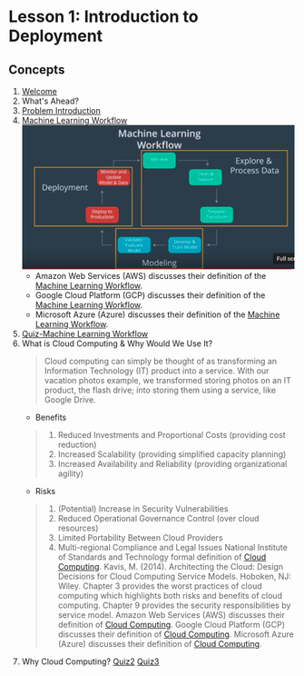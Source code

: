 # Lesson 1: Introduction to Deployment

## Concepts

1. [Welcome](https://www.youtube.com/watch?v=jQ2IZzga8Nw)
1. What's Ahead?
1. [Problem Introduction](https://www.youtube.com/watch?time_continue=19&v=-ZtVV7RvGYY)
1. [Machine Learning Workflow](https://www.youtube.com/watch?time_continue=2&v=ku_96X6TZas)
![workflow](images/workflow.png)	
	* Amazon Web Services (AWS) discusses their definition of the [Machine Learning Workflow](https://docs.aws.amazon.com/sagemaker/latest/dg/how-it-works-mlconcepts.html).
	* Google Cloud Platform (GCP) discusses their definition of the [Machine Learning Workflow](https://cloud.google.com/ml-engine/docs/tensorflow/ml-solutions-overview).
	* Microsoft Azure (Azure) discusses their definition of the [Machine Learning Workflow](https://docs.microsoft.com/en-us/azure/machine-learning/service/overview-what-is-azure-ml).
1. [Quiz-Machine Learning Workflow](images/quiz1.png)
1. What is Cloud Computing & Why Would We Use It?
	> Cloud computing can simply be thought of as transforming an Information Technology (IT) product into a service. With our vacation photos example, we transformed storing photos on an IT product, the flash drive; into storing them using a service, like Google Drive.
	* Benefits
	> 1. Reduced Investments and Proportional Costs (providing cost reduction)
	> 1. Increased Scalability (providing simplified capacity planning)
	> 1. Increased Availability and Reliability (providing organizational agility)
	* Risks
	> 1. (Potential) Increase in Security Vulnerabilities 
	> 1. Reduced Operational Governance Control (over cloud resources)
	> 1. Limited Portability Between Cloud Providers
	> 1. Multi-regional Compliance and Legal Issues
	> National Institute of Standards and Technology formal definition of [Cloud Computing](https://csrc.nist.gov/publications/detail/sp/800-145/final).
	> Kavis, M. (2014). Architecting the Cloud: Design Decisions for Cloud Computing Service Models. Hoboken, NJ: Wiley. Chapter 3 provides the worst practices of cloud computing which highlights both risks and benefits of cloud computing. Chapter 9 provides the security responsibilities by service model.
	> Amazon Web Services (AWS) discusses their definition of [Cloud Computing](https://aws.amazon.com/what-is-cloud-computing/).
	> Google Cloud Platform (GCP) discusses their definition of [Cloud Computing](https://cloud.google.com/what-is-cloud-computing/).
	> Microsoft Azure (Azure) discusses their definition of [Cloud Computing](https://azure.microsoft.com/en-us/overview/what-is-cloud-computing/).
1. Why Cloud Computing? [Quiz2](images/quiz2.png) [Quiz3](images/quiz3.png)
